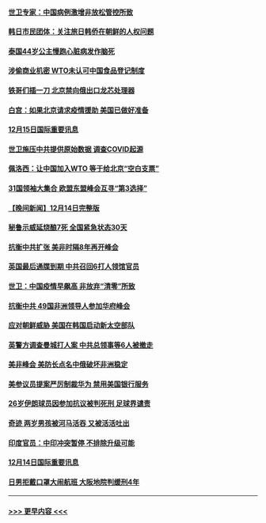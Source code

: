 #### [世卫专家：中国病例激增非放松管控所致](../pages/prog202/a103598973.md?t=12160450) 
#### [韩日市民团体：关注旅日韩侨在朝鲜的人权问题](../pages/prog202/a103598980.md?t=12160450) 
#### [泰国44岁公主慢跑心脏病发作脑死](../pages/prog202/a103598900.md?t=12160450) 
#### [涉偷商业机密 WTO未认可中国食品登记制度](../pages/prog202/a103598828.md?t=12160450) 
#### [铁哥们插一刀 北京禁向俄出口龙芯处理器](../pages/prog202/a103598709.md?t=12160450) 
#### [白宫：如果北京请求疫情援助 美国已做好准备](../pages/prog202/a103598705.md?t=12160450) 
#### [12月15日国际重要讯息](../pages/prog202/a103598729.md?t=12160450) 
#### [世卫施压中共提供原始数据 调查COVID起源](../pages/prog202/a103598714.md?t=12160450) 
#### [佩洛西：让中国加入WTO 等于给北京“空白支票”](../pages/prog202/a103598688.md?t=12160450) 
#### [31国领袖大集合 欧盟东盟峰会互寻“第3选择”](../pages/prog202/a103598593.md?t=12160450) 
#### [【晚间新闻】12月14日完整版](../pages/prog202/a103598465.md?t=12160450) 
#### [秘鲁示威延烧酿7死 全国紧急状态30天](../pages/prog202/a103598548.md?t=12160450) 
#### [抗衡中共扩张 美非时隔8年再开峰会](../pages/prog202/a103598333.md?t=12160450) 
#### [英国最后通牒到期 中共召回6打人领馆官员](../pages/prog202/a103598341.md?t=12160450) 
#### [世卫：中国疫情早飙高 非放弃“清零”所致](../pages/prog202/a103598107.md?t=12160450) 
#### [抗衡中共 49国非洲领导人参加华府峰会](../pages/prog202/a103598114.md?t=12160450) 
#### [应对朝鲜威胁 美国在韩国启动新太空部队](../pages/prog202/a103598119.md?t=12160450) 
#### [英警方调查曼城打人案 中共总领事等6人被撤走](../pages/prog202/a103598004.md?t=12160450) 
#### [美非峰会 美防长点名中俄破坏非洲稳定](../pages/prog202/a103597941.md?t=12160450) 
#### [美参议员提案严厉制裁华为 禁用美国银行服务](../pages/prog202/a103597938.md?t=12160450) 
#### [26岁伊朗球员因参加抗议被判死刑 足球界谴责](../pages/prog202/a103597849.md?t=12160450) 
#### [奇迹 两岁男孩被河马活吞 又被活活吐出](../pages/prog202/a103597843.md?t=12160450) 
#### [印度官员：中印冲突暂停 不排除升级可能](../pages/prog202/a103597835.md?t=12160450) 
#### [12月14日国际重要讯息](../pages/prog202/a103597856.md?t=12160450) 
#### [日男拒戴口罩大闹航班 大阪地院判缓刑4年](../pages/prog202/a103597755.md?t=12160450) 

----
#### [ >>> 更早内容 <<< ](../indexes/prog202-earlier.md)
